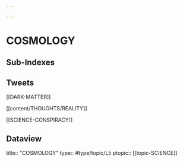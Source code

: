 ```yaml
---

---
```

# COSMOLOGY
## Sub-Indexes


## Tweets
[[DARK-MATTER]]

[[content/THOUGHTS/REALITY]]

[[SCIENCE-CONSPIRACY]]

## Dataview

title:: "COSMOLOGY"
type:: #type/topic/L5
ptopic:: [[topic-SCIENCE]]
